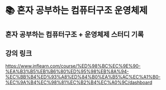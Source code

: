 # 📚 혼자 공부하는 컴퓨터구조 운영체제

## 혼자 공부하는 컴퓨터구조 + 운영체제 스터디 기록

## 강의 링크
https://www.inflearn.com/course/%ED%98%BC%EC%9E%90-%EA%B3%B5%EB%B6%80%ED%95%98%EB%8A%94-%EC%BB%B4%ED%93%A8%ED%84%B0%EA%B5%AC%EC%A1%B0-%EC%9A%B4%EC%98%81%EC%B2%B4%EC%A0%9C/dashboard